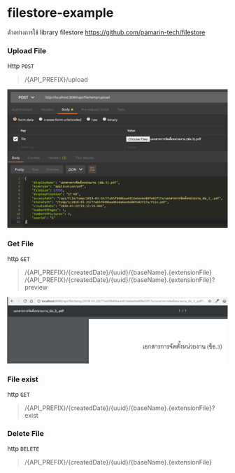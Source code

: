 # filestore-example
ตัวอย่างการใช้ library filestore https://github.com/pamarin-tech/filestore

### Upload File

Http `POST`
> /{API_PREFIX}/upload

![upload](image/upload.jpg)


### Get File

http `GET`
> /{API_PREFIX}/{createdDate}/{uuid}/{baseName}.{extensionFile}  
> /{API_PREFIX}/{createdDate}/{uuid}/{baseName}.{extensionFile}?preview  

![upload](image/getfile.jpg)

### File exist 

http `GET`
> /{API_PREFIX}/{createdDate}/{uuid}/{baseName}.{extensionFile}?exist 

### Delete File 

http `DELETE`
> /{API_PREFIX}/{createdDate}/{uuid}/{baseName}.{extensionFile}
